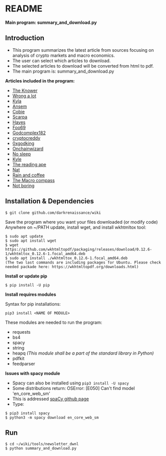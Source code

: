 # README

**Main program: summary_and_download.py**

## Introduction

- This program summarizes the latest article from sources focusing on
analysis of crypto markets and macro economics.
- The user can select which articles to download.
- The selected articles to download will be converted from html to pdf.
- The main program is: summary_and_download.py

**Articles included in the program:**

* [The Knower](https://theknower.substack.com/archive)
* [Wrong a lot](https://wrongalot.substack.com/archive)
* [Kyla](https://kyla.substack.com/archive)
* [Ansem](https://blknoiz06.substack.com/archive)
* [Cobie](https://cobie.substack.com/archive)
* [Scarpa](https://medium.com/@TraderScarpa/)
* [Hayes](https://cryptohayes.medium.com/)
* [Foo69](https://fooo69.medium.com/)
* [Godcomplex182](https://medium.com/@godcomplex182/)
* [cryptocreddy](https://medium.com/@cryptocreddy/)
* [0xgodking](https://medium.com/@0xgodking/)
* [Onchainwizard](https://onchainwizard.substack.com/archive)
* [No sleep](https://nosleep.substack.com/archive)
* [Kyle](https://0xfren.substack.com/archive)
* [The reading ape](https://thereadingape.substack.com/archive)
* [Nat](https://crypto.nateliason.com/)
* [Rain and coffee](https://rainandcoffee.substack.com/archive)
* [The Macro compass](https://themacrocompass.substack.com/archive)
* [Not boring](https://www.notboring.co/)

## Installation & Dependencies
```
$ git clone github.com/darkrenaissance/wiki
```

Save the program where you want your files downloaded (or modify code)
Anywhere on ~/PATH update, install wget, and install wkhtmltox tool:

```
$ sudo apt update
$ sudo apt install wget
$ wget https://github.com/wkhtmltopdf/packaging/releases/download/0.12.6-1/wkhtmltox_0.12.6-1.focal_amd64.deb
$ sudo apt install ./wkhtmltox_0.12.6-1.focal_amd64.deb
(The two last commands are including packages for Ubuntu. Please check needed packade here: https://wkhtmltopdf.org/downloads.html)
```

**Install or update pip**

`$ pip install -U pip`

**Install requires modules**

Syntax for pip installations:

`pip3 install <NAME OF MODULE>`

These modules are needed to run the program:
- requests
- bs4
- spacy
- string
- heapq *(This module shall be a part of the standard library in Python)*
- pdfkit
- feedparser

**Issues with spacy module**

- Spacy can also be installed using `pip3 install -U spacy`
- Some distributions return: OSError: [E050] Can't find model 'en_core_web_sm'
- This is addressed [spaCy github page](https://github.com/explosion/spaCy/issues/4577)
- Type:
```
$ pip3 install spacy
$ python3 -m spacy download en_core_web_sm
```

## Run
```
$ cd ~/wiki/tools/newsletter_dwnl
$ python summary_and_download.py
```
